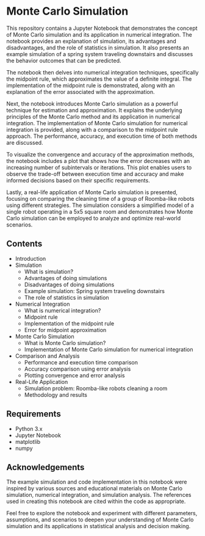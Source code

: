 # Monte Carlo Simulation

This repository contains a Jupyter Notebook that demonstrates the concept of Monte Carlo simulation and its application in numerical integration. The notebook provides an explanation of simulation, its advantages and disadvantages, and the role of statistics in simulation. It also presents an example simulation of a spring system traveling downstairs and discusses the behavior outcomes that can be predicted.

The notebook then delves into numerical integration techniques, specifically the midpoint rule, which approximates the value of a definite integral. The implementation of the midpoint rule is demonstrated, along with an explanation of the error associated with the approximation.

Next, the notebook introduces Monte Carlo simulation as a powerful technique for estimation and approximation. It explains the underlying principles of the Monte Carlo method and its application in numerical integration. The implementation of Monte Carlo simulation for numerical integration is provided, along with a comparison to the midpoint rule approach. The performance, accuracy, and execution time of both methods are discussed.

To visualize the convergence and accuracy of the approximation methods, the notebook includes a plot that shows how the error decreases with an increasing number of subintervals or iterations. This plot enables users to observe the trade-off between execution time and accuracy and make informed decisions based on their specific requirements.

Lastly, a real-life application of Monte Carlo simulation is presented, focusing on comparing the cleaning time of a group of Roomba-like robots using different strategies. The simulation considers a simplified model of a single robot operating in a 5x5 square room and demonstrates how Monte Carlo simulation can be employed to analyze and optimize real-world scenarios.

## Contents
- Introduction
- Simulation
  - What is simulation?
  - Advantages of doing simulations
  - Disadvantages of doing simulations
  - Example simulation: Spring system traveling downstairs
  - The role of statistics in simulation
- Numerical Integration
  - What is numerical integration?
  - Midpoint rule
  - Implementation of the midpoint rule
  - Error for midpoint approximation
- Monte Carlo Simulation
  - What is Monte Carlo simulation?
  - Implementation of Monte Carlo simulation for numerical integration
- Comparison and Analysis
  - Performance and execution time comparison
  - Accuracy comparison using error analysis
  - Plotting convergence and error analysis
- Real-Life Application
  - Simulation problem: Roomba-like robots cleaning a room
  - Methodology and results

## Requirements
- Python 3.x
- Jupyter Notebook
- matplotlib
- numpy

## Acknowledgements
The example simulation and code implementation in this notebook were inspired by various sources and educational materials on Monte Carlo simulation, numerical integration, and simulation analysis. The references used in creating this notebook are cited within the code as appropriate.

Feel free to explore the notebook and experiment with different parameters, assumptions, and scenarios to deepen your understanding of Monte Carlo simulation and its applications in statistical analysis and decision making.


